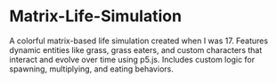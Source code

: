 # Matrix-Life-Simulation
A colorful matrix-based life simulation created when I was 17. Features dynamic entities like grass, grass eaters, and custom characters that interact and evolve over time using p5.js. Includes custom logic for spawning, multiplying, and eating behaviors.
